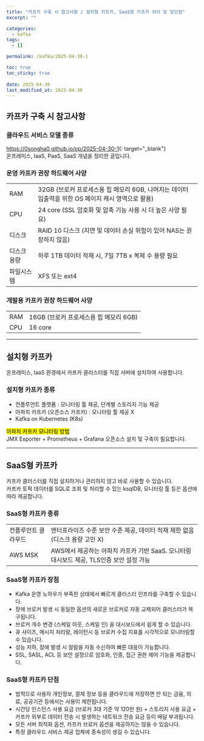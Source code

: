 ```yaml
---
title: "카프카 구축 시 참고사항 / 설치형 카프카, SaaS형 카프카 차이 및 장단점"
excerpt: ""

categories:
  - kafka
tags:
  - []

permalink: /kafka/2025-04-30-1

toc: true
toc_sticky: true
 
date: 2025-04-30
last_modified_at: 2025-04-30
---
```


## 카프카 구축 시 참고사항

### 클라우드 서비스 모델 종류
<https://0songha0.github.io/op/2025-04-30-1>{: target="_blank"}  
온프레미스, IaaS, PaaS, SaaS 개념을 정리한 글입니다.

### 운영 카프카 권장 하드웨어 사양
<table class="table_2_left">
  <tbody>
    <tr>
      <td>RAM</td>
      <td>32GB (브로커 프로세스용 힙 메모리 6GB, 나머지는 데이터 입출력을 위한 OS 페이지 캐시 영역으로 활용)</td>
    </tr>
    <tr>
      <td>CPU</td>
      <td>24 core (SSL 암호화 및 압축 기능 사용 시 더 높은 사양 필요)</td>
    </tr>
    <tr>
      <td>디스크</td>
      <td>RAID 10 디스크 (지연 및 데이터 손실 위험이 있어 NAS는 권장하지 않음)</td>
    </tr>
    <tr>
      <td>디스크 용량</td>
      <td>하루 1TB 데이터 적재 시, 7일 7TB x 복제 수 용량 필요</td>
    </tr>
    <tr>
      <td>파일시스템</td>
      <td>XFS 또는 ext4</td>
    </tr>
  </tbody>
</table>

### 개발용 카프카 권장 하드웨어 사양
<table class="table_2_left">
  <tbody>
    <tr>
      <td>RAM</td>
      <td>16GB (브로커 프로세스용 힙 메모리 6GB)</td>
    </tr>
    <tr>
      <td>CPU</td>
      <td>16 core</td>
    </tr>
  </tbody>
</table>

---

## 설치형 카프카

온프레미스, IaaS 환경에서 카프카 클러스터를 직접 서버에 설치하여 사용합니다.

### 설치형 카프카 종류
- 컨플루언트 플랫폼 : 모니터링 툴 제공, 단계별 스토리지 기능 제공
- 아파치 카프카 (오픈소스 카프카) : 모니터링 툴 제공 X
- Kafka on Kubernetes (K8s)

<mark>아파치 카프카 모니터링 방법</mark>  
JMX Exporter + Prometheus + Grafana 오픈소스 설치 및 구축이 필요합니다.

---

## SaaS형 카프카

카프카 클러스터를 직접 설치하거나 관리하지 않고 바로 사용할 수 있습니다.  
카프카 토픽 데이터를 SQL로 조회 및 처리할 수 있는 ksqlDB, 모니터링 툴 등은 옵션에 따라 제공합니다.  

### SaaS형 카프카 종류
<table class="table_2_left">
  <tbody>
    <tr>
      <td>컨플루언트 클라우드</td>
      <td>엔터프라이즈 수준 보안 수준 제공, 데이터 적재 제한 없음 (디스크 용량 고민 X)</td>
    </tr>
    <tr>
      <td>AWS MSK</td>
      <td>AWS에서 제공하는 아파치 카프카 기반 SaaS. 모니터링 대시보드 제공, TLS인증 보안 설정 가능</td>
    </tr>
  </tbody>
</table>

### SaaS형 카프카 장점
- Kafka 운영 노하우가 부족한 상태에서 빠르게 클러스터 인프라를 구축할 수 있습니다.
- 장애 브로커 발생 시 동일한 옵션의 새로운 브로커로 자동 교체되어 클러스터가 복구됩니다.
- 브로커 개수 변경 (스케일 아웃, 스케일 인) 을 대시보드에서 쉽게 할 수 있습니다.
- 큐 사이즈, 메시지 처리량, 레이턴시 등 브로커 수집 지표를 시각적으로 모니터링할 수 있습니다.
- 성능 저하, 장애 발생 시 알람을 자동 수신하여 빠른 대응이 가능합니다.
- SSL, SASL, ACL 등 보안 설정으로 암호화, 인증, 접근 권한 제어 기능을 제공합니다.

### SaaS형 카프카 단점
- 법적으로 사용자 개인정보, 결제 정보 등을 클라우드에 저장하면 안 되는 금융, 의료, 공공기관 등에서는 사용이 제한됩니다.
- 시간당 인스턴스 사용 요금 (브로커 3대 기준 약 120만 원) + 스토리지 사용 요금 + 카프카 외부로 데이터 전송 시 발생하는 네트워크 전송 요금 등이 매달 부과됩니다.
- 모든 서버 최적화 옵션, 카프카 브로커 옵션을 제공하지는 않을 수 있습니다.
- 특정 클라우드 서비스 제공 업체에 종속성이 생길 수 있습니다.
